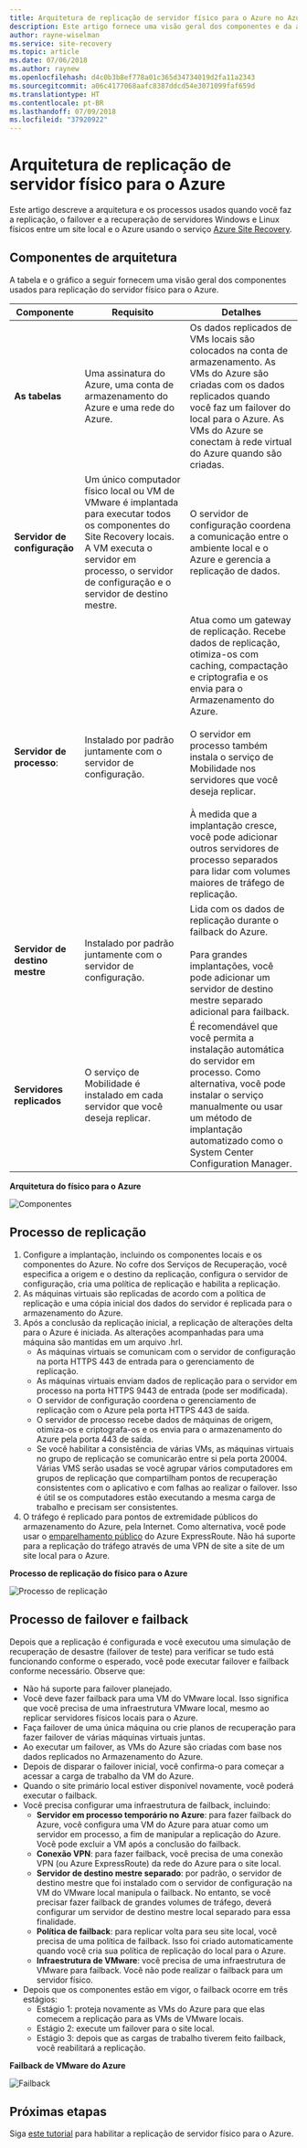 ```yaml
---
title: Arquitetura de replicação de servidor físico para o Azure no Azure Site Recovery | Microsoft Docs
description: Este artigo fornece uma visão geral dos componentes e da arquitetura usados ao replicar servidores físicos locais para o Azure com o serviço Azure Site Recovery
author: rayne-wiselman
ms.service: site-recovery
ms.topic: article
ms.date: 07/06/2018
ms.author: raynew
ms.openlocfilehash: d4c0b3b8ef778a01c365d34734019d2fa11a2343
ms.sourcegitcommit: a06c4177068aafc8387ddcd54e3071099faf659d
ms.translationtype: HT
ms.contentlocale: pt-BR
ms.lasthandoff: 07/09/2018
ms.locfileid: "37920922"
---
```

# <a name="physical-server-to-azure-replication-architecture"></a>Arquitetura de replicação de servidor físico para o Azure

Este artigo descreve a arquitetura e os processos usados quando você faz a replicação, o failover e a recuperação de servidores Windows e Linux físicos entre um site local e o Azure usando o serviço [Azure Site Recovery](site-recovery-overview.md).


## <a name="architectural-components"></a>Componentes de arquitetura

A tabela e o gráfico a seguir fornecem uma visão geral dos componentes usados para replicação do servidor físico para o Azure.  

**Componente** | **Requisito** | **Detalhes**
--- | --- | ---
**As tabelas** | Uma assinatura do Azure, uma conta de armazenamento do Azure e uma rede do Azure. | Os dados replicados de VMs locais são colocados na conta de armazenamento. As VMs do Azure são criadas com os dados replicados quando você faz um failover do local para o Azure. As VMs do Azure se conectam à rede virtual do Azure quando são criadas.
**Servidor de configuração** | Um único computador físico local ou VM de VMware é implantada para executar todos os componentes do Site Recovery locais. A VM executa o servidor em processo, o servidor de configuração e o servidor de destino mestre. | O servidor de configuração coordena a comunicação entre o ambiente local e o Azure e gerencia a replicação de dados.
 **Servidor de processo**:  | Instalado por padrão juntamente com o servidor de configuração. | Atua como um gateway de replicação. Recebe dados de replicação, otimiza-os com caching, compactação e criptografia e os envia para o Armazenamento do Azure.<br/><br/> O servidor em processo também instala o serviço de Mobilidade nos servidores que você deseja replicar.<br/><br/> À medida que a implantação cresce, você pode adicionar outros servidores de processo separados para lidar com volumes maiores de tráfego de replicação.
 **Servidor de destino mestre** | Instalado por padrão juntamente com o servidor de configuração. | Lida com os dados de replicação durante o failback do Azure.<br/><br/> Para grandes implantações, você pode adicionar um servidor de destino mestre separado adicional para failback.
**Servidores replicados** | O serviço de Mobilidade é instalado em cada servidor que você deseja replicar. | É recomendável que você permita a instalação automática do servidor em processo. Como alternativa, você pode instalar o serviço manualmente ou usar um método de implantação automatizado como o System Center Configuration Manager.

**Arquitetura do físico para o Azure**

![Componentes](./media/physical-azure-architecture/arch-enhanced.png)

## <a name="replication-process"></a>Processo de replicação

1. Configure a implantação, incluindo os componentes locais e os componentes do Azure. No cofre dos Serviços de Recuperação, você especifica a origem e o destino da replicação, configura o servidor de configuração, cria uma política de replicação e habilita a replicação.
2. As máquinas virtuais são replicadas de acordo com a política de replicação e uma cópia inicial dos dados do servidor é replicada para o armazenamento do Azure.
3. Após a conclusão da replicação inicial, a replicação de alterações delta para o Azure é iniciada. As alterações acompanhadas para uma máquina são mantidas em um arquivo .hrl.
    - As máquinas virtuais se comunicam com o servidor de configuração na porta HTTPS 443 de entrada para o gerenciamento de replicação.
    - As máquinas virtuais enviam dados de replicação para o servidor em processo na porta HTTPS 9443 de entrada (pode ser modificada).
    - O servidor de configuração coordena o gerenciamento de replicação com o Azure pela porta HTTPS 443 de saída.
    - O servidor de processo recebe dados de máquinas de origem, otimiza-os e criptografa-os e os envia para o armazenamento do Azure pela porta 443 de saída.
    - Se você habilitar a consistência de várias VMs, as máquinas virtuais no grupo de replicação se comunicarão entre si pela porta 20004. Várias VMS serão usadas se você agrupar vários computadores em grupos de replicação que compartilham pontos de recuperação consistentes com o aplicativo e com falhas ao realizar o failover. Isso é útil se os computadores estão executando a mesma carga de trabalho e precisam ser consistentes.
4. O tráfego é replicado para pontos de extremidade públicos do armazenamento do Azure, pela Internet. Como alternativa, você pode usar o [emparelhamento público](../expressroute/expressroute-circuit-peerings.md#azure-public-peering) do Azure ExpressRoute. Não há suporte para a replicação do tráfego através de uma VPN de site a site de um site local para o Azure.


**Processo de replicação do físico para o Azure**

![Processo de replicação](./media/physical-azure-architecture/v2a-architecture-henry.png)

## <a name="failover-and-failback-process"></a>Processo de failover e failback

Depois que a replicação é configurada e você executou uma simulação de recuperação de desastre (failover de teste) para verificar se tudo está funcionando conforme o esperado, você pode executar failover e failback conforme necessário. Observe que:

- Não há suporte para failover planejado.
- Você deve fazer failback para uma VM do VMware local. Isso significa que você precisa de uma infraestrutura VMware local, mesmo ao replicar servidores físicos locais para o Azure.
- Faça failover de uma única máquina ou crie planos de recuperação para fazer failover de várias máquinas virtuais juntas.
- Ao executar um failover, as VMs do Azure são criadas com base nos dados replicados no Armazenamento do Azure.
- Depois de disparar o failover inicial, você confirma-o para começar a acessar a carga de trabalho da VM do Azure.
- Quando o site primário local estiver disponível novamente, você poderá executar o failback.
- Você precisa configurar uma infraestrutura de failback, incluindo:
    - **Servidor em processo temporário no Azure**: para fazer failback do Azure, você configura uma VM do Azure para atuar como um servidor em processo, a fim de manipular a replicação do Azure. Você pode excluir a VM após a conclusão do failback.
    - **Conexão VPN**: para fazer failback, você precisa de uma conexão VPN (ou Azure ExpressRoute) da rede do Azure para o site local.
    - **Servidor de destino mestre separado**: por padrão, o servidor de destino mestre que foi instalado com o servidor de configuração na VM do VMware local manipula o failback. No entanto, se você precisar fazer failback de grandes volumes de tráfego, deverá configurar um servidor de destino mestre local separado para essa finalidade.
    - **Política de failback**: para replicar volta para seu site local, você precisa de uma política de failback. Isso foi criado automaticamente quando você cria sua política de replicação do local para o Azure.
    - **Infraestrutura de VMware**: você precisa de uma infraestrutura de VMware para failback. Você não pode realizar o failback para um servidor físico.
- Depois que os componentes estão em vigor, o failback ocorre em três estágios:
    - Estágio 1: proteja novamente as VMs do Azure para que elas comecem a replicação para as VMs de VMware locais.
    - Estágio 2: execute um failover para o site local.
    - Estágio 3: depois que as cargas de trabalho tiverem feito failback, você reabilitará a replicação.

**Failback de VMware do Azure**

![Failback](./media/physical-azure-architecture/enhanced-failback.png)


## <a name="next-steps"></a>Próximas etapas

Siga [este tutorial](physical-azure-disaster-recovery.md) para habilitar a replicação de servidor físico para o Azure.
